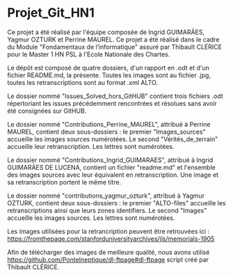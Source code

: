 # Projet_Git_HN1

Ce projet a été réalisé par l'équipe composée de Ingrid GUIMARÃES, Yagmur OZTURK et Perrine MAUREL.
Ce projet a été réalisé dans le cadre du Module "Fondamentaux de l’informatique" assuré par Thibault CLÉRICE pour le Master 1 HN PSL à l'Ecole Nationale des Chartes.

Le dépôt est composé de quatre dossiers, d'un rapport en .odt et d'un fichier README.md, la présente. Toutes les images sont au fichier .jpg, toutes les retranscriptions sont au format .xml ALTO.

Le dossier nommé "Issues_Solved_hors_GitHUB" contient trois fichiers .odt répertoriant les issues précédemment rencontrées et résolues sans avoir été consignées sur GitHUB.

Le dossier nommé "Contributions_Perrine_MAUREL", attribué à Perrine MAUREL, contient deux sous-dossiers : le premier "Images_sources" accueille les images sources numérotées. Le second "Vérités_de_terrain" accueille leur retranscription. Les lettres sont numérotées.

Le dossier nommé "Contributions_Ingrid_GUIMARAES", attribué à Ingrid GUIMARÃES DE LUCENA, contient un fichier "readme.md" et l'ensemble des images sources avec leur équivalent en retranscription. Une image et sa retranscription portent le même titre.

Le dossier nommé "contributions_yagmur_ozturk", attribué à Yagmur OZTURK, contient deux sous-dossiers : le premier "ALTO-files" accueille les retranscriptions ainsi que leurs zones identifiers. Le second "Images" accueille les images sources. Les lettres sont numérotées.

Les images utilisées pour la retrancription peuvent être retrouvées ici : https://fromthepage.com/stanforduniversityarchives/jls/memorials-1905

Afin de télécharger des images de meilleure qualité, nous avons utilisé https://github.com/PonteIneptique/dl-ftpage#dl-ftpage script créé par Thibault CLÉRICE.

